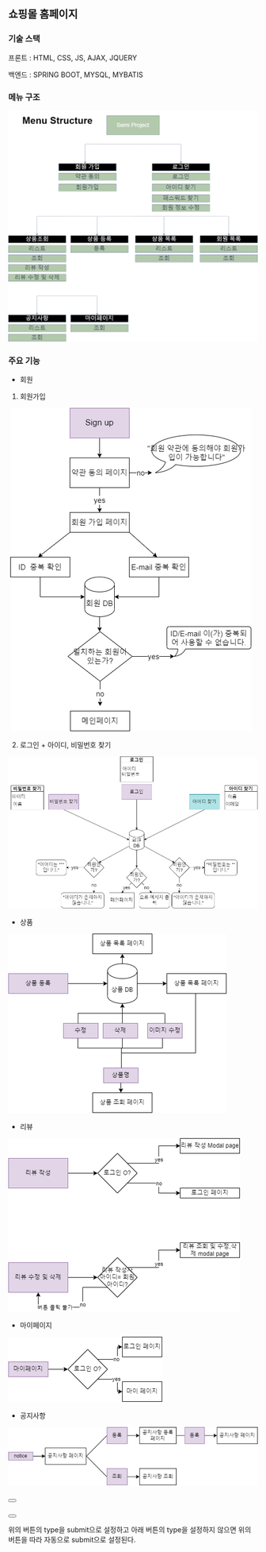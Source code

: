 ## 쇼핑몰 홈페이지



### 기술 스택

프론트 : HTML, CSS, JS, AJAX, JQUERY

백엔드 : SPRING BOOT, MYSQL, MYBATIS 




### 메뉴 구조

![menu_structure.drawio](Semi-Project.assets/menu_structure.drawio-16558653692661.png)



### 주요 기능

- 회원

1. 회원가입

​	![signup](Semi-Project.assets/signup.png)





2. 로그인 + 아이디, 비밀번호 찾기

![login](Semi-Project.assets/login-16558756024952.png)









- 상품

![contents](Semi-Project.assets/contents.png)



- 리뷰

![review](Semi-Project.assets/review.png)





- 마이페이지

![mypage](Semi-Project.assets/mypage.png)



- 공지사항

![notice](Semi-Project.assets/notice.png)











<button type="submit" class = ""></button>

<button id = "" class = ""></button>

위의 버튼의 type을 submit으로 설정하고 아래 버튼의 type을 설정하지 않으면 위의 버튼을 따라 자동으로 submit으로 설정된다.
